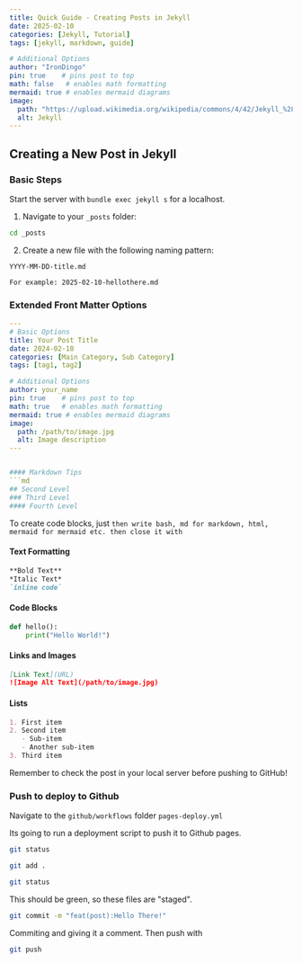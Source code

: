 ```yaml
---
title: Quick Guide - Creating Posts in Jekyll
date: 2025-02-10
categories: [Jekyll, Tutorial]
tags: [jekyll, markdown, guide]

# Additional Options
author: "IronDingo"
pin: true    # pins post to top
math: false   # enables math formatting
mermaid: true # enables mermaid diagrams
image:
  path: "https://upload.wikimedia.org/wikipedia/commons/4/42/Jekyll_%28software%29_Logo.png"
  alt: Jekyll
---
```


## Creating a New Post in Jekyll

### Basic Steps

Start the server with ```bundle exec jekyll s``` for a localhost.

1. Navigate to your `_posts` folder:
```bash
cd _posts
```
2. Create a new file with the following naming pattern:
```
YYYY-MM-DD-title.md
```
	For example: 2025-02-10-hellothere.md


### Extended Front Matter Options
```yml
---
# Basic Options
title: Your Post Title
date: 2024-02-10
categories: [Main Category, Sub Category]
tags: [tag1, tag2]

# Additional Options
author: your_name
pin: true    # pins post to top
math: true   # enables math formatting
mermaid: true # enables mermaid diagrams
image:
  path: /path/to/image.jpg
  alt: Image description
---


#### Markdown Tips
```md
## Second Level
### Third Level
#### Fourth Level
```

To create code blocks, just ``` then write bash, md for markdown, html, mermaid for mermaid etc. then close it with ```

#### Text Formatting
```md
**Bold Text**
*Italic Text*
`inline code`
```

#### Code Blocks
```python
def hello():
    print("Hello World!")
```

#### Links and Images
```md
[Link Text](URL)
![Image Alt Text](/path/to/image.jpg)
```

#### Lists
```md
1. First item
2. Second item
   - Sub-item
   - Another sub-item
3. Third item
```


Remember to check the post in your local server before pushing to GitHub!

### Push to deploy to Github

Navigate to the ```github/workflows``` folder ```pages-deploy.yml```

Its going to run a deployment script to push it to Github pages.

```bash
git status
```
```bash
git add .
```
```bash
git status
```
This should be green, so these files are "staged".

```bash
git commit -m "feat(post):Hello There!"
```
Commiting and giving it a comment. Then push with 
```bash
git push
```
